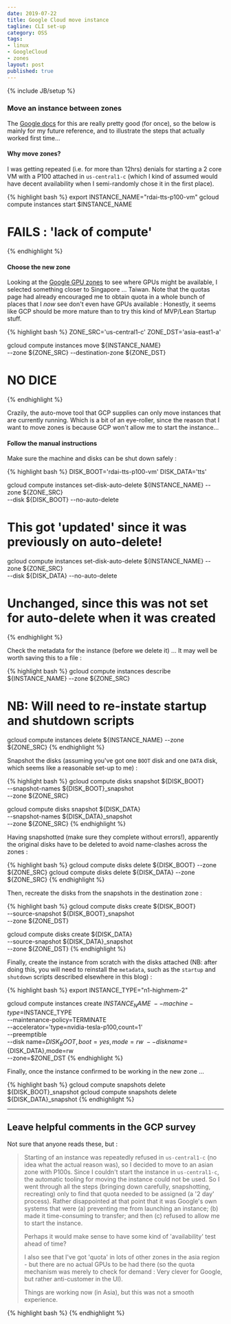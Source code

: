 ```yaml
---
date: 2019-07-22
title: Google Cloud move instance 
tagline: CLI set-up
category: OSS
tags:
- linux
- GoogleCloud
- zones
layout: post
published: true
---
```

{% include JB/setup %}


### Move an instance between zones

The [Google docs](https://cloud.google.com/compute/docs/instances/moving-instance-across-zones) for this
are really pretty good (for once), so the below is mainly for my future reference, and to 
illustrate the steps that actually worked first time...


#### Why move zones?

I was getting repeated (i.e. for more than 12hrs) denials for starting a 2 core VM with a P100 attached in
`us-central1-c` (which I kind of assumed would have decent availability when I semi-randomly chose it in the first place).

{% highlight bash %}
export INSTANCE_NAME="rdai-tts-p100-vm" 
gcloud compute instances start $INSTANCE_NAME
# FAILS : 'lack of compute'
{% endhighlight %}


#### Choose the new zone

Looking at the [Google GPU zones](https://cloud.google.com/compute/docs/gpus/) to see where GPUs might be available,
I selected something closer to Singapore ... Taiwan.  Note that the quotas page had already
encouraged me to obtain quota in a whole bunch of places that I *now* see don't even have GPUs available : Honestly, 
it seems like GCP should be more mature than to try this kind of MVP/Lean Startup stuff.

{% highlight bash %}
ZONE_SRC='us-central1-c'
ZONE_DST='asia-east1-a'

gcloud compute instances move ${INSTANCE_NAME} \
    --zone ${ZONE_SRC} --destination-zone ${ZONE_DST}
# NO DICE
{% endhighlight %}

Crazily, the auto-move tool that GCP supplies can only move instances that are currently running.  Which 
is a bit of an eye-roller, since the reason that I want to move zones is because GCP won't allow me
to start the instance...


#### Follow the manual instructions

Make sure the machine and disks can be shut down safely :

{% highlight bash %}
DISK_BOOT='rdai-tts-p100-vm'
DISK_DATA='tts'

gcloud compute instances set-disk-auto-delete ${INSTANCE_NAME} --zone ${ZONE_SRC} \
    --disk ${DISK_BOOT} --no-auto-delete
# This got 'updated' since it was previously on auto-delete!

gcloud compute instances set-disk-auto-delete ${INSTANCE_NAME} --zone ${ZONE_SRC} \
    --disk ${DISK_DATA} --no-auto-delete
# Unchanged, since this was not set for auto-delete when it was created
{% endhighlight %}


Check the metadata for the instance (before we delete it) ...  It may well be worth 
saving this to a file :

{% highlight bash %}
gcloud compute instances describe ${INSTANCE_NAME} --zone ${ZONE_SRC}
# NB: Will need to re-instate startup and shutdown scripts

gcloud compute instances delete ${INSTANCE_NAME} --zone ${ZONE_SRC}
{% endhighlight %}


Snapshot the disks (assuming you've got one `BOOT` disk and one `DATA` disk, which seems like
a reasonable set-up to me) :

{% highlight bash %}
gcloud compute disks snapshot ${DISK_BOOT} \
    --snapshot-names ${DISK_BOOT}_snapshot \
    --zone ${ZONE_SRC}

gcloud compute disks snapshot ${DISK_DATA} \
    --snapshot-names ${DISK_DATA}_snapshot \
    --zone ${ZONE_SRC}
{% endhighlight %}


Having snapshotted (make sure they complete without errors!), apparently the original disks have to be deleted
to avoid name-clashes across the zones :

{% highlight bash %}
gcloud compute disks delete ${DISK_BOOT} --zone ${ZONE_SRC}
gcloud compute disks delete ${DISK_DATA} --zone ${ZONE_SRC}
{% endhighlight %}

Then, recreate the disks from the snapshots in the destination zone :

{% highlight bash %}
gcloud compute disks create ${DISK_BOOT} \
    --source-snapshot ${DISK_BOOT}_snapshot \
    --zone ${ZONE_DST}
    
gcloud compute disks create ${DISK_DATA} \
    --source-snapshot ${DISK_DATA}_snapshot \
    --zone ${ZONE_DST}
{% endhighlight %}


Finally, create the instance from scratch with the disks attached (NB: after doing this, you will need 
to reinstall the `metadata`, such as the `startup` and `shutdown` scripts described elsewhere in this blog) :

{% highlight bash %}
export INSTANCE_TYPE="n1-highmem-2"

gcloud compute instances create $INSTANCE_NAME \
        --machine-type=$INSTANCE_TYPE \
        --maintenance-policy=TERMINATE \
        --accelerator='type=nvidia-tesla-p100,count=1' \
        --preemptible \
        --disk name=${DISK_BOOT},boot=yes,mode=rw \
        --disk name=${DISK_DATA},mode=rw \
        --zone=$ZONE_DST
{% endhighlight %}


Finally, once the instance confirmed to be working in the new zone ...

{% highlight bash %}
gcloud compute snapshots delete ${DISK_BOOT}_snapshot
gcloud compute snapshots delete ${DISK_DATA}_snapshot
{% endhighlight %}


-----------

## Leave helpful comments in the GCP survey

Not sure that anyone reads these, but :

>   Starting of an instance was repeatedly refused in `us-central1-c` (no idea what the actual reason was), 
>   so I decided to move to an asian zone with P100s.  Since I couldn't start the instance in `us-central1-c`, 
>   the automatic tooling for moving the instance could not be used.  So I went through all the steps 
>   (bringing down carefully, snapshotting, recreating) only to find that quota needed to be assigned 
>   (a '2 day' process).  Rather disappointed at that point that it was Google's own systems that were
>   (a) preventing me from launching an instance; 
>   (b) made it time-consuming to transfer; and then 
>   (c) refused to allow me to start the instance.
>   
>   Perhaps it would make sense to have some kind of 'availability' test ahead of time?
>   
>   I also see that I've got 'quota' in lots of other zones in the asia region - but there are 
>   no actual GPUs to be had there (so the quota mechanism was merely to check for demand : 
>   Very clever for Google, but rather anti-customer in the UI).
>   
>   Things are working now (in Asia), but this was not a smooth experience.


{% highlight bash %}
{% endhighlight %}

